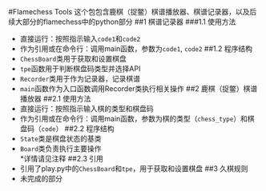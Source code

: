 #Flamechess Tools
这个包包含鹿棋（捉鳖）棋谱播放器、棋谱记录器，以及后续大部分的flamechess中的python部分
##1 棋谱记录器
###1.1 使用方法
* 直接运行：按照指示输入`code1`和`code2`
* 作为引用或在命令行：调用main函数，参数为`code1`, `code2`
##1.2 程序结构
* `ChessBoard`类用于获取和设置棋盘
* `tpe`函数用于判断棋盘码类型并选择API
* `Recorder`类用于作为记录器，记录棋谱
* `main`函数作为入口函数调用Recorder类执行相关操作
##2 鹿棋（捉鳖）棋谱播放器
##2.1 使用方法
* 直接运行：按照指示输入棋的类型和棋盘码
* 作为引用或在命令行：调用main函数，参数为棋的类型（`chess_type`）和棋盘码（`code`）
##2.2 程序结构
* `State`类是棋盘状态的基类
* `Board`类负责执行主要操作  
*详情请见注释
##2.3 引用
* 引用了play.py中的`ChessBoard`和`tpe`，用于获取和设置棋盘
##3 久棋规则
* 未完成的部分